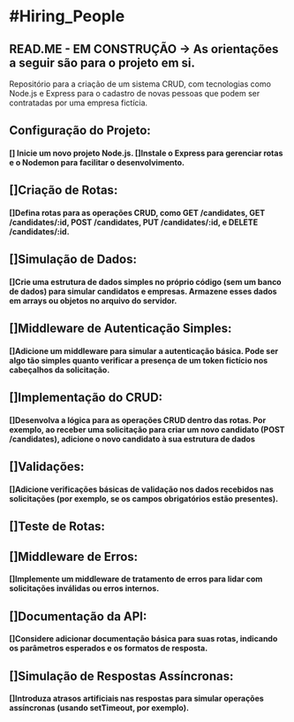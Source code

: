 <h1>#Hiring_People</h1>
<h2>READ.ME - EM CONSTRUÇÃO -> As orientações a seguir são para
    o projeto em si.
</h2>
<p>
    Repositório para a criação de um sistema CRUD, com tecnologias como Node.js e
    Express
    para o cadastro de novas
    pessoas que podem ser contratadas por uma empresa fictícia.
</p>

<h2>Configuração do Projeto:</h2>

<h4>
   [] Inicie um novo projeto Node.js.
    []Instale o Express para gerenciar rotas e o Nodemon para facilitar o desenvolvimento.
</h4>

<h2>[]Criação de Rotas:</h2>

<h4>
    []Defina rotas para as operações CRUD, como GET /candidates, GET /candidates/:id, POST /candidates, PUT
    /candidates/:id, e
    DELETE /candidates/:id.
</h4>

<h2>[]Simulação de Dados:</h2>

<h4>
    []Crie uma estrutura de dados simples no próprio código (sem um banco de dados) para simular candidatos e empresas.
    Armazene esses dados em arrays ou objetos no arquivo do servidor.
</h4>

<h2>[]Middleware de Autenticação Simples:</h2>

<h4>[]Adicione um middleware para simular a autenticação básica.
    Pode ser algo tão simples quanto verificar a presença de um token fictício nos cabeçalhos da solicitação.
</h4>

<h2>[]Implementação do CRUD:</h2>

<h4>[]Desenvolva a lógica para as operações CRUD dentro das rotas.
    Por exemplo, ao receber uma solicitação para criar um novo candidato (POST /candidates), adicione o novo candidato à
    sua
    estrutura de dados
</h4>

<h2>[]Validações:</h2>

<h4>[]Adicione verificações básicas de validação nos dados recebidos nas solicitações (por exemplo, se os campos
    obrigatórios
    estão presentes).
</h4>

<h2>[]Teste de Rotas:</h2>


</h2>
<h2>[]Middleware de Erros:</h2>

<h4>[]Implemente um middleware de tratamento de erros para lidar com solicitações inválidas ou erros internos.

</h4>

<h2>[]Documentação da API:</h2>

<h4>[]Considere adicionar documentação básica para suas rotas, indicando os parâmetros esperados e os formatos de
    resposta.
</h4>

<h2>[]Simulação de Respostas Assíncronas:</h2>

<h4>[]Introduza atrasos artificiais nas respostas para simular operações assíncronas (usando setTimeout, por exemplo).
</h4>